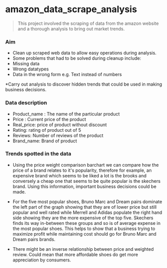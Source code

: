 # amazon_data_scrape_analysis

> This project involved the scraping of data from the amazon website and a thorough analysis to bring out market trends.

### Aim
* Clean up scraped web data to allow easy operations during analysis.
* Some problems that had to be solved during cleanup include:
* Missing data
* Wrong datatypes
* Data in the wrong form e.g. Text instead of numbers

*Carry out analysis to discover hidden trends that could be used in making business decisions.


### Data description
* Product_name : The name of the particular product
* Price : Current price of the product
* Real_price: price of product without discount
* Rating: rating of product out of 5
* Reviews: Number of reviews of the product
* Brand_name: Brand of product




### Trends spotted in the data
* Using the price weight comparison barchart we can compare how the price of a brand relates to it's popularity, therefore for example, an expensive brand which seems to be liked a lot is the brooks and conversely a cheap one that seems to be quite popular is the skechers brand. Using this information, important business decisions could be made.

* For the five most popular shoes, Bruno Marc and Dream pairs dominate the left part of the graph showing that they are of lower price but still popular and well rated while Merrell and Adidas populate the right hand side showing they are the more expensive of the top five. Skechers finds its way in-between these groups and so is of average expense in the most popular shoes. This helps to show that a business trying to maximize profit while maintaining cost should go for Bruno Marc and Dream pairs brands.

* There might be an inverse relationship between price and weighted review. Could mean that more affordable shoes do get more appreciation by consumers.
